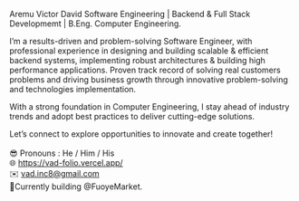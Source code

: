 Aremu Victor David
Software Engineering | Backend &
Full Stack Developmemt | B.Eng. Computer Engineering.

I’m a results-driven and problem-solving Software Engineer, with professional experience in designing and building scalable & efficient backend systems, implementing robust architectures & building high performance applications.
Proven track record of solving real customers problems and driving business growth through innovative problem-solving and technologies implementation.

With a strong foundation in Computer Engineering, I stay ahead of industry trends and adopt best practices to deliver cutting-edge solutions.

Let’s connect to explore opportunities to innovate and create together!<br><br>
😎 Pronouns :  He / Him / His<br>
🌐 https://vad-folio.vercel.app/ <br>
✉️ vad.inc8@gmail.com<br>
🚀Currently building @FuoyeMarket. <br><br>
